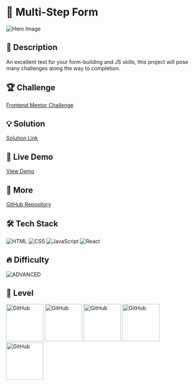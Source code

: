# 📁 Multi-Step Form

![Hero Image](https://res.cloudinary.com/dz209s6jk/image/upload/Challenges/vxqbpnpbamodg5ioplbj.jpg)

## 🌟 Description

An excellent test for your form-building and JS skills, this project will pose many challenges along the way to completion.

## 🏆 Challenge

[Frontend Mentor Challenge](https://www.frontendmentor.io/challenges/multistep-form-YVAnSdqQBJ)

## 💡 Solution

[Solution Link](https://www.frontendmentor.io/solutions/multistep-form-h5yneup1zc)

## 🚀 Live Demo

[View Demo](https://younes-alhyan.github.io/multi-step-form)

## 🔎 More

[GitHub Repository](https://github.com/younes-alhyan/frontend-mentor/)

## 🛠️ Tech Stack

![HTML](https://img.shields.io/badge/HTML-E34F26?style=for-the-badge&logo=html5&logoColor=white)
![CSS](https://img.shields.io/badge/CSS-1572B6?style=for-the-badge&logo=css&logoColor=white)
![JavaScript](https://img.shields.io/badge/JavaScript-F7DF1E?style=for-the-badge&logo=javascript&logoColor=black)
![React](https://img.shields.io/badge/React-61DAFB?style=for-the-badge&logo=react&logoColor=black)

## 🔥 Difficulty

![ADVANCED](https://img.shields.io/badge/Difficulty-ADVANCED-orange)

## 🏅 Level

<span>
<img src="https://img.shields.io/badge/-a?style=for-the-badge&logo=sparkpost&logoColor=red&color=0D1117" alt="GitHub" width="100"></img>
<img src="https://img.shields.io/badge/-a?style=for-the-badge&logo=sparkpost&logoColor=red&color=0D1117" alt="GitHub" width="100"></img>
<img src="https://img.shields.io/badge/-a?style=for-the-badge&logo=sparkpost&logoColor=red&color=0D1117" alt="GitHub" width="100"></img>
<img src="https://img.shields.io/badge/-a?style=for-the-badge&logo=sparkpost&logoColor=red&color=0D1117" alt="GitHub" width="100"></img>
<img src="https://img.shields.io/badge/-a?style=for-the-badge&logo=sparkpost&logoColor=grey&color=0D1117" alt="GitHub" width="100"></img>
</span>
